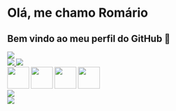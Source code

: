 <!-- ### Hi there 👋 -->

<!--
**romariopaixao/romariopaixao** is a ✨ _special_ ✨ repository because its `README.md` (this file) appears on your GitHub profile.

Here are some ideas to get you started:

- 🔭 I’m currently working on ...
- 🌱 I’m currently learning ...
- 👯 I’m looking to collaborate on ...
- 🤔 I’m looking for help with ...
- 💬 Ask me about ...
- 📫 How to reach me: ...
- 😄 Pronouns: ...
- ⚡ Fun fact: ...
-->
<h1>Olá, me chamo Romário </h1>
<h2> Bem vindo ao meu perfil do GitHub 👋</h2>
<div>  
  <img src="https://i.imgur.com/ILsZ8Ji.gif">
</div>

<div>
  <a href="mailto:romagalera@gmail.com">
    <img src="https://img.shields.io/badge/email-teste?logo=gmail&styler=plastic&logoColor=EA4335&color=red">    
  </a>
  
  <a href="#">
    <img src="https://img.shields.io/badge/meu_linkedin-teste?logo=linkedin&styler=plastic&color=0A66C2">
  </a>
</div>

<div>
  
  <img src="https://cdn.jsdelivr.net/gh/devicons/devicon/icons/python/python-original-wordmark.svg" width=50/>  
  <img src="https://cdn.jsdelivr.net/gh/devicons/devicon/icons/php/php-original.svg" width=50/>
  <img src="https://cdn.jsdelivr.net/gh/devicons/devicon/icons/javascript/javascript-original.svg" width=50/> 
  <img src="https://cdn.jsdelivr.net/gh/devicons/devicon/icons/html5/html5-original.svg" width=50/>
  
</div>
<div>
  <img src="https://github-readme-stats.vercel.app/api?username=romariopaixao&theme=dracula"/>
  
</div>
<div>
  <img src="https://github-readme-stats.vercel.app/api/top-langs/?username=romariopaixao&theme=dracula"/>
</div>


